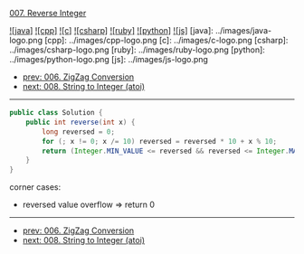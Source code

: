 [007. Reverse Integer](https://leetcode.com/problems/reverse-integer/)

[![java]](../java/007-reverse-integer.md)
[![cpp]](../cpp/007-reverse-integer.md)
[![c]](../c/007-reverse-integer.md)
[![csharp]](../csharp/007-reverse-integer.md)
[![ruby]](../ruby/007-reverse-integer.md)
[![python]](../python/007-reverse-integer.md)
[![js]](../js/007-reverse-integer.md)
[java]: ../images/java-logo.png
[cpp]: ../images/cpp-logo.png
[c]: ../images/c-logo.png
[csharp]: ../images/csharp-logo.png
[ruby]: ../images/ruby-logo.png
[python]: ../images/python-logo.png
[js]: ../images/js-logo.png

- [prev: 006. ZigZag Conversion](006-zigzag-conversion.md)
- [next: 008. String to Integer (atoi)](008-string-to-integer-atoi.md)

---

```java
public class Solution {
    public int reverse(int x) {
        long reversed = 0;
        for (; x != 0; x /= 10) reversed = reversed * 10 + x % 10;
        return (Integer.MIN_VALUE <= reversed && reversed <= Integer.MAX_VALUE) ? (int) reversed : 0;
    }
}
```
corner cases:
- reversed value overflow => return 0


---

- [prev: 006. ZigZag Conversion](006-zigzag-conversion.md)
- [next: 008. String to Integer (atoi)](008-string-to-integer-atoi.md)
